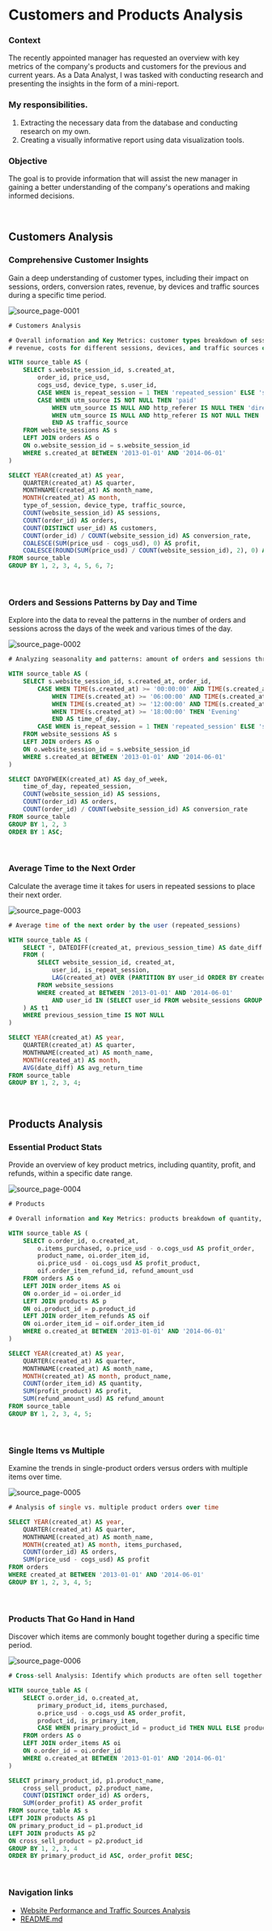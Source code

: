 # Customers and Products Analysis

### Context
The recently appointed manager has requested an overview with key metrics of the company's products and customers for the previous and current years. As a Data Analyst, I was tasked with conducting research and presenting the insights in the form of a mini-report.

### My responsibilities.
1. Extracting the necessary data from the database and conducting research on my own.
2. Creating a visually informative report using data visualization tools.

### Objective
The goal is to provide information that will assist the new manager in gaining a better understanding of the company's operations and making informed decisions.

</br>

## Customers Analysis

### Comprehensive Customer Insights
Gain a deep understanding of customer types, including their impact on sessions, orders, conversion rates, revenue, by devices and traffic sources during a specific time period.

![source_page-0001](https://github.com/gnoevoy/Ecommerce_and_Web_Analytics/assets/43414592/2ddda8e9-8e89-44c4-b3de-29817cc4cb07)

```sql
# Customers Analysis

# Overall information and Key Metrics: customer types breakdown of sessions, orders, conversion rates,
# revenue, costs for different sessions, devices, and traffic sources over a specified date period

WITH source_table AS (
    SELECT s.website_session_id, s.created_at,
        order_id, price_usd,
        cogs_usd, device_type, s.user_id,
        CASE WHEN is_repeat_session = 1 THEN 'repeated_session' ELSE 'single_session'END AS type_of_session,
        CASE WHEN utm_source IS NOT NULL THEN 'paid'
            WHEN utm_source IS NULL AND http_referer IS NULL THEN 'direct type in'
            WHEN utm_source IS NULL AND http_referer IS NOT NULL THEN 'organic search'
            END AS traffic_source
    FROM website_sessions AS s
    LEFT JOIN orders AS o
    ON o.website_session_id = s.website_session_id
    WHERE s.created_at BETWEEN '2013-01-01' AND '2014-06-01'
)

SELECT YEAR(created_at) AS year,
    QUARTER(created_at) AS quarter,
    MONTHNAME(created_at) AS month_name,
    MONTH(created_at) AS month,
    type_of_session, device_type, traffic_source,
    COUNT(website_session_id) AS sessions,
    COUNT(order_id) AS orders,
    COUNT(DISTINCT user_id) AS customers,
    COUNT(order_id) / COUNT(website_session_id) AS conversion_rate,
    COALESCE(SUM(price_usd - cogs_usd), 0) AS profit,
    COALESCE(ROUND(SUM(price_usd) / COUNT(website_session_id), 2), 0) AS revenue_per_session
FROM source_table
GROUP BY 1, 2, 3, 4, 5, 6, 7;
```

</br>

### Orders and Sessions Patterns by Day and Time
Explore into the data to reveal the patterns in the number of orders and sessions across the days of the week and various times of the day.

![source_page-0002](https://github.com/gnoevoy/Ecommerce_and_Web_Analytics/assets/43414592/12ba5834-11ba-466a-a9d8-c65bb352db0f)

```sql
# Analyzing seasonality and patterns: amount of orders and sessions throughout the week and at different times of the day.

WITH source_table AS (
    SELECT s.website_session_id, s.created_at, order_id,
        CASE WHEN TIME(s.created_at) >= '00:00:00' AND TIME(s.created_at) < '06:00:00' THEN 'Night'
            WHEN TIME(s.created_at) >= '06:00:00' AND TIME(s.created_at) < '12:00:00' THEN 'Morning'
            WHEN TIME(s.created_at) >= '12:00:00' AND TIME(s.created_at) < '18:00:00' THEN 'Afternoon'
            WHEN TIME(s.created_at) >= '18:00:00' THEN 'Evening'
            END AS time_of_day,
        CASE WHEN is_repeat_session = 1 THEN 'repeated_session' ELSE 'single_session'END AS repeated_session
    FROM website_sessions AS s
    LEFT JOIN orders AS o
    ON o.website_session_id = s.website_session_id
    WHERE s.created_at BETWEEN '2013-01-01' AND '2014-06-01'
)

SELECT DAYOFWEEK(created_at) AS day_of_week,
    time_of_day, repeated_session,
    COUNT(website_session_id) AS sessions,
    COUNT(order_id) AS orders,
    COUNT(order_id) / COUNT(website_session_id) AS conversion_rate
FROM source_table
GROUP BY 1, 2, 3
ORDER BY 1 ASC;
```

</br>

### Average Time to the Next Order
Calculate the average time it takes for users in repeated sessions to place their next order.

![source_page-0003](https://github.com/gnoevoy/Ecommerce_and_Web_Analytics/assets/43414592/a5fd2058-20f0-4438-8540-b1b4ed0c3a4e)

```sql
# Average time of the next order by the user (repeated_sessions)

WITH source_table AS (
    SELECT *, DATEDIFF(created_at, previous_session_time) AS date_diff
    FROM (
        SELECT website_session_id, created_at,
            user_id, is_repeat_session,
            LAG(created_at) OVER (PARTITION BY user_id ORDER BY created_at ASC) AS previous_session_time
        FROM website_sessions
        WHERE created_at BETWEEN '2013-01-01' AND '2014-06-01'
            AND user_id IN (SELECT user_id FROM website_sessions GROUP BY user_id HAVING COUNT(website_session_id) > 1)
    ) AS t1
    WHERE previous_session_time IS NOT NULL
)

SELECT YEAR(created_at) AS year,
    QUARTER(created_at) AS quarter,
    MONTHNAME(created_at) AS month_name,
    MONTH(created_at) AS month,
    AVG(date_diff) AS avg_return_time
FROM source_table
GROUP BY 1, 2, 3, 4;
```

</br>

## Products Analysis

### Essential Product Stats
Provide an overview of key product metrics, including quantity, profit, and refunds, within a specific date range.

![source_page-0004](https://github.com/gnoevoy/Ecommerce_and_Web_Analytics/assets/43414592/568e8fda-4f1e-4699-a574-d8cb2dcd5edb)

```sql
# Products

# Overall information and Key Metrics: products breakdown of quantity, prodit, refunds over a specified date period

WITH source_table AS (
    SELECT o.order_id, o.created_at,
        o.items_purchased, o.price_usd - o.cogs_usd AS profit_order,
        product_name, oi.order_item_id,
        oi.price_usd - oi.cogs_usd AS profit_product,
        oif.order_item_refund_id, refund_amount_usd
    FROM orders AS o
    LEFT JOIN order_items AS oi
    ON o.order_id = oi.order_id
    LEFT JOIN products AS p
    ON oi.product_id = p.product_id
    LEFT JOIN order_item_refunds AS oif 
    ON oi.order_item_id = oif.order_item_id
    WHERE o.created_at BETWEEN '2013-01-01' AND '2014-06-01'
)

SELECT YEAR(created_at) AS year,
    QUARTER(created_at) AS quarter,
    MONTHNAME(created_at) AS month_name,
    MONTH(created_at) AS month, product_name,
    COUNT(order_item_id) AS quantity,
    SUM(profit_product) AS profit,
    SUM(refund_amount_usd) AS refund_amount
FROM source_table
GROUP BY 1, 2, 3, 4, 5;
```

</br>

### Single Items vs Multiple
Examine the trends in single-product orders versus orders with multiple items over time.

![source_page-0005](https://github.com/gnoevoy/Ecommerce_and_Web_Analytics/assets/43414592/d2fdc409-1ec6-4b1c-a18c-8d887ca87f8c)

```sql
# Analysis of single vs. multiple product orders over time

SELECT YEAR(created_at) AS year,
    QUARTER(created_at) AS quarter,
    MONTHNAME(created_at) AS month_name,
    MONTH(created_at) AS month, items_purchased,
    COUNT(order_id) AS orders,
    SUM(price_usd - cogs_usd) AS profit
FROM orders
WHERE created_at BETWEEN '2013-01-01' AND '2014-06-01'
GROUP BY 1, 2, 3, 4, 5;
```

</br>

### Products That Go Hand in Hand
Discover which items are commonly bought together during a specific time period.

![source_page-0006](https://github.com/gnoevoy/Ecommerce_and_Web_Analytics/assets/43414592/64f2a992-0da9-4b2c-9ec9-8241d6054556)

```sql
# Cross-sell Analysis: Identify which products are often sell together over a specified date period

WITH source_table AS (
    SELECT o.order_id, o.created_at,
        primary_product_id, items_purchased,
        o.price_usd - o.cogs_usd AS order_profit,
        product_id, is_primary_item,
        CASE WHEN primary_product_id = product_id THEN NULL ELSE product_id END AS cross_sell_product
    FROM orders AS o
    LEFT JOIN order_items AS oi
    ON o.order_id = oi.order_id
    WHERE o.created_at BETWEEN '2013-01-01' AND '2014-06-01'
)

SELECT primary_product_id, p1.product_name,
    cross_sell_product, p2.product_name,
    COUNT(DISTINCT order_id) AS orders,
    SUM(order_profit) AS order_profit
FROM source_table AS s
LEFT JOIN products AS p1
ON primary_product_id = p1.product_id
LEFT JOIN products AS p2
ON cross_sell_product = p2.product_id
GROUP BY 1, 2, 3, 4
ORDER BY primary_product_id ASC, order_profit DESC;
```

</br>

### Navigation links
- [Website Performance and Traffic Sources Analysis](https://github.com/gnoevoy/Ecommerce_and_Web_Analytics/blob/main/Assignments%20/Web_performance_and_traffic.md)
- [README.md](https://github.com/gnoevoy/Ecommerce_and_Web_Analytics/blob/main/README.md)

